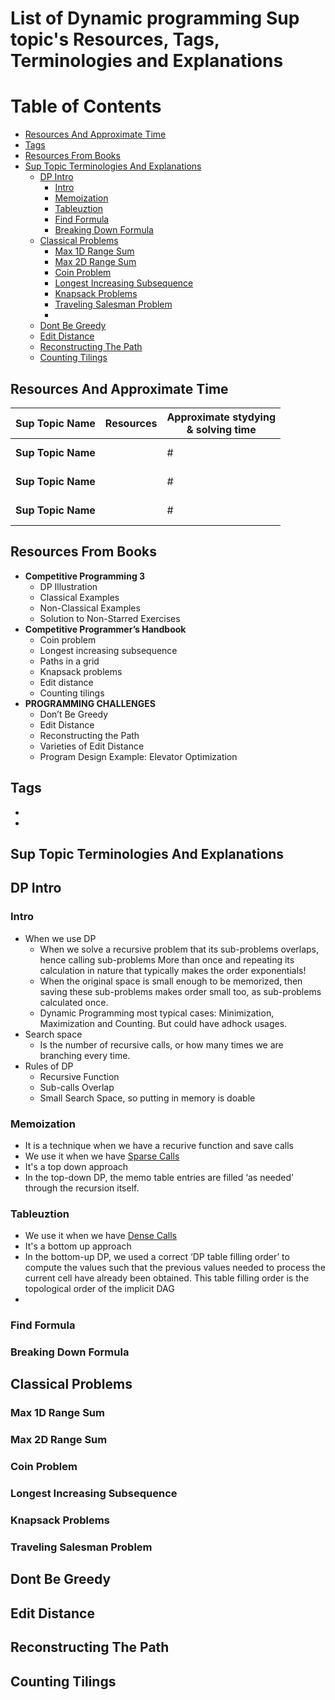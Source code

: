 # List of Dynamic programming Sup topic's Resources, Tags, Terminologies and Explanations 

Table of Contents
================= 

- [Resources And Approximate Time](#resources-and-approximate-time)
- [Tags](#tags)
- [Resources From Books](resources-from-books)
- [Sup Topic Terminologies And Explanations](#sup-topic-terminologies-and-explanations)
  * [DP Intro](#dp-intro)
    + [Intro](#intro)
    + [Memoization](#memoization)
    + [Tableuztion](#tableuztion)
    + [Find Formula](#find-formula)
    + [Breaking Down Formula](#breaking-down-formula)
  * [Classical Problems](#classical-problems)
    + [Max 1D Range Sum](#max-1d-range-sum)
    + [Max 2D Range Sum](#max-2d-range-sum)
    + [Coin Problem](#coin-problem)
    + [Longest Increasing Subsequence](#longest-increasing-subsequence)
    + [Knapsack Problems](#knapsack-problems)
    + [Traveling Salesman Problem](#traveling-salesman-problem)
    + [](#)
  * [Dont Be Greedy](#dont-be-greedy)
  * [Edit Distance](#edit-distance)
  * [Reconstructing The Path](#reconstructing-the-path)
  * [Counting Tilings](#counting-tilings)
   
   

## Resources And Approximate Time

Sup Topic Name   | Resources   | Approximate stydying <br> & solving time
-------------| -------------   |-------------   
**Sup Topic Name**|[]()<br>[]()<br> | #
**Sup Topic Name** |[]()<br>[]()<br> | #
**Sup Topic Name**|[]()<br>[]()<br> | #


## Resources From Books
- **Competitive Programming 3**
  - DP Illustration 
  - Classical Examples 
  - Non-Classical Examples 
  - Solution to Non-Starred Exercises
- **Competitive Programmer’s Handbook**
  - Coin problem 
  - Longest increasing subsequence
  - Paths in a grid
  - Knapsack problems
  - Edit distance
  - Counting tilings 
- **PROGRAMMING CHALLENGES**
  - Don’t Be Greedy
  - Edit Distance 
  - Reconstructing the Path
  - Varieties of Edit Distance
  - Program Design Example: Elevator Optimization

## Tags
-
-

## Sup Topic Terminologies And Explanations

## DP Intro
### Intro
- When we use DP
  - When we solve a recursive problem that its sub-problems overlaps, hence calling sub-problems More than once and repeating its calculation in nature that typically makes the order exponentials!
  - When the original space is small enough to be memorized, then saving these sub-problems makes order small too, as sub-problems calculated once.
  - Dynamic Programming most typical cases: Minimization, Maximization and Counting. But could have adhock usages.
- Search space
  - Is the number of recursive calls, or how many times we are branching every time.
- Rules of DP
  - Recursive Function
  - Sub-calls Overlap
  - Small Search Space, so putting in memory is doable
### Memoization
- It is a technique when we have a recurive function and save calls
- We use it when we have [Sparse Calls](https://stats.stackexchange.com/questions/266996/what-do-the-terms-dense-and-sparse-mean-in-the-context-of-neural-networks)
- It's a top down approach
- In the top-down DP, the memo table entries are filled ‘as needed’ through the recursion itself.
### Tableuztion
- We use it when we have [Dense Calls](https://stats.stackexchange.com/questions/266996/what-do-the-terms-dense-and-sparse-mean-in-the-context-of-neural-networks)
- It's a bottom up approach
- In the bottom-up DP, we used a correct ‘DP table filling order’ to compute the values such that the previous values needed to process the current cell have already been obtained. This table filling order is the topological order of the implicit DAG
- [](!imgs/dp.png)
### Find Formula
### Breaking Down Formula
## Classical Problems
### Max 1D Range Sum
### Max 2D Range Sum
### Coin Problem
### Longest Increasing Subsequence
### Knapsack Problems
###  Traveling Salesman Problem
## Dont Be Greedy
## Edit Distance
## Reconstructing The Path
## Counting Tilings

